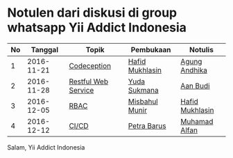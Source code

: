 # Notulen dari diskusi di group whatsapp Yii Addict Indonesia


No | Tanggal | Topik | Pembukaan | Notulis
---|------|-------|--------|--------
1  | 2016-11-21 | [Codeception](discussion1.0-2016-11-21.md) | [Hafid Mukhlasin](https://github.com/hscstudio) | [Agung Andhika](https://github.com/agungsijawir)
2  | 2016-11-28 | [Restful Web Service](discussion2.0-2016-11-28.md) | [Yuda Sukmana](https://github.com/ydatech) | [Aan Budi](https://github.com/aanbudi)
3  | 2016-12-05 | [RBAC](discussion3.0-2016-12-05.md) | [Misbahul Munir](https://github.com/mdmunir) | [Hafid Mukhlasin](https://github.com/hscstudio)
4  | 2016-12-12 | [CI/CD](discussion4.0-2016-12-12.md) | [Petra Barus](https://github.com/petrabarus) | [Muhamad Alfan](https://github.com/m-alfan)

Salam, Yii Addict Indonesia
